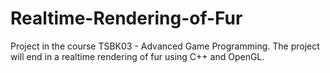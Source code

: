# Realtime-Rendering-of-Fur
Project in the course TSBK03 - Advanced Game Programming. The project will end in a realtime rendering of fur using C++ and OpenGL.
